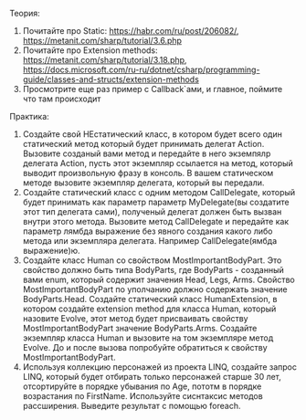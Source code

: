 Теория:
1. Почитайте про Static: https://habr.com/ru/post/206082/, https://metanit.com/sharp/tutorial/3.6.php
2. Почитайте про Extension methods: https://metanit.com/sharp/tutorial/3.18.php, https://docs.microsoft.com/ru-ru/dotnet/csharp/programming-guide/classes-and-structs/extension-methods
3. Просмотрите еще раз пример с Callback`ами, и главное, поймите что там происходит

Практика:
1. Создайте свой НЕстатический класс, в котором будет всего один статический метод который будет принимать делегат Action. Вызовите созданый вами метод и передайте в него экземпялр делегата Action, пусть этот экземпляр ссылается на метод, который выводит произвольную фразу в консоль. В вашем статическом методе вызовите экземпляр делегата, который вы передали.
2. Создайте статический класс с одним методом CallDelegate, который будет принимать как параметр параметр MyDelegate(вы создатите этот тип делегата сами), полученый делегат должен быть вызван внутри этого метода. Вызовите метод CallDelegate и передайте как параметр лямбда выражение без явного создания какого либо метода или экземпляра делегата.  Например CallDelegate(ямбда выражение)ю.
3. Создайте класс Human со cвойством MostImportantBodyPart. Это свойство должно быть типа BodyParts, где BodyParts - созданный вами enum, который содержит значения Head, Legs, Arms. Свойство MostImportantBodyPart по уполчанию должно содержать значение BodyParts.Head. Создайте статический класс HumanExtension, в котором создайте extension method для класса Human, который назовите Evolve, этот метод будет присваивать свойству MostImportantBodyPart значение BodyParts.Arms. Создайте экземпляр класса Human и вызовите на том экземпляре метод Evolve. До и после вызова попробуйте обратиться к свойству MostImportantBodyPart.
34. Используя коллекцию персонажей из проекта LINQ, создайте запрос LINQ, который будет отбирать только персонажей старше 30 лет, отсортируйте в порядке убывания по Age, пототм в порядке возрастания по FirstName. Используйте сиснтаксис методов рассширения. Выведите результат с помощью foreach.
